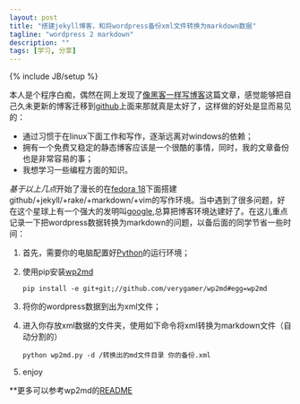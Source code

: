 ```yaml
---
layout: post
title: "搭建jekyll博客，和将wordpress备份xml文件转换为markdown数据"
tagline: "wordpress 2 markdown"
description: ""
tags: [学习, 分享]
---
```

{% include JB/setup %}

本人是个程序白痴，偶然在网上发现了[像黑客一样写博客][1]这篇文章，感觉能够把自己久未更新的博客迁移到[github](http://www.github.com)上面来那就真是太好了，这样做的好处是显而易见的：

* 通过习惯于在linux下面工作和写作，逐渐远离对windows的依赖；
* 拥有一个免费又稳定的静态博客应该是一个很酷的事情，同时，我的文章备份也是非常容易的事；
* 我想学习一些编程方面的知识。

*基于以上几点*开始了漫长的在[fedora 18][2]下面搭建github/+jekyll/+rake/+markdown/+vim的写作环境。当中遇到了很多问题，好在这个星球上有一个强大的发明叫[google](http://www.google.com),总算把博客环境达建好了。在这儿重点记录一下把wordpress数据转换为markdown的问题，以备后面的同学节省一些时间：

1. 首先，需要你的电脑配置好[Python][3]的运行环境；
2. 使用pip安装[wp2md](http://github.com/verygamer/wp2md)

    `pip install -e git+git;//github.com/verygamer/wp2md#egg=wp2md`   
    
3. 将你的wordpress数据到出为xml文件；
4. 进入你存放xml数据的文件夹，使用如下命令将xml转换为markdown文件（自动分割的）

    `python wp2md.py -d /转换出的md文件目录 你的备份.xml`    
    
5. enjoy

**更多可以参考wp2md的[README][4]

[1]:http://www.soimort.org/posts/101/
[2]:http://fedoraproject.org/get-fedora
[3]:http://zh.wikipedia.org/wiki/Python
[4]:https://github.com/verygamer/wp2md/blob/master/README.md
